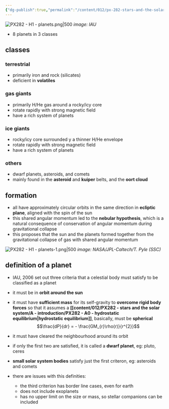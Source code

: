 ```yaml
---
{"dg-publish":true,"permalink":"/content/012/px-282-stars-and-the-solar-system/h-introduction-to-the-planets/px-282-h1-planets/","noteIcon":"1","created":"2025-01-10T11:24:07.050+00:00","updated":"2025-01-10T11:50:06.215+00:00"}
---
```


![PX282 - H1 - planets.png|500](/img/user/pics/PX282%20-%20H1%20-%20planets.png)
*image: IAU*

- 8 planets in 3 classes
## classes
### terrestrial
- primarily iron and rock (silicates)
- deficient in **volatiles** 
### gas giants
- primarily H/He gas around a rocky/icy core 
- rotate rapidly with strong magnetic field 
- have a rich system of planets
### ice giants
- rocky/icy core surrounded y a thinner H/He envelope
- rotate rapidly with strong magnetic field 
- have a rich system of planets
### others
- dwarf planets, asteroids, and comets
- mainly found in the **asteroid** and **kuiper** belts, and the **oort cloud**

## formation
- all have approximately circular orbits in the same direction in **ecliptic plane**, aligned with the spin of the sun
- this shared angular momentum led to the **nebular hypothesis**, which is a natural consequence of conservation of angular momentum during gravitational collapse
- this proposes that the sun and the planets formed together from the gravitational collapse of gas with shared angular momentum

![PX282 - H1 - planets-1.png|500](/img/user/pics/PX282%20-%20H1%20-%20planets-1.png)
*image: NASA/JPL-Caltech/T. Pyle (SSC)*
## definition of  a planet
- IAU, 2006 set out three criteria that a celestial body must satisfy to be classified as a planet

- it must be in **orbit around the sun**
- it must have **sufficient mass** for its self-gravity to **overcome rigid body forces** so that it assumes a **[[content/012/PX282 - stars and the solar system/A - introduction/PX282 - A0 - hydrostatic equilibrium\|hydrostatic equilibrium]]**, basically, must be **spherical**
$$\frac{dP}{dr} = - \frac{GM_{r}\rho(r)}{r^{2}}$$
- it must have cleared the neighbourhood around its orbit

- if only the first two are satisfied, it is called a **dwarf planet**, eg: pluto, ceres
- **small solar system bodies** satisfy just the first criteron, eg: asteroids and comets

- there are issues with this definities:
	- the third criterion has border line cases, even for earth
	- does not include exoplanets
	- has no upper limit on the size or mass, so stellar companions can be included
